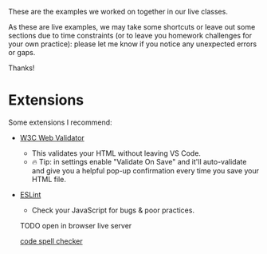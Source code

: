 These are the examples we worked on together in our live classes.

As these are live examples, we may take some shortcuts or leave out some sections due to time constraints (or to leave you homework challenges for your own practice): please let me know if you notice any unexpected errors or gaps.

Thanks!

# Extensions
Some extensions I recommend:
- [W3C Web Validator](https://marketplace.visualstudio.com/items?itemName=CelianRiboulet.webvalidator)
    - This validates your HTML without leaving VS Code.
    - 🔥 Tip: in settings enable "Validate On Save" and it'll auto-validate and give you a helpful pop-up confirmation every time you save your HTML file.
- [ESLint](https://marketplace.visualstudio.com/items?itemName=dbaeumer.vscode-eslint)
    - Check your JavaScript for bugs & poor practices.

    TODO
    open in browser
    live server

    [code spell checker](https://marketplace.visualstudio.com/items?itemName=streetsidesoftware.code-spell-checker)